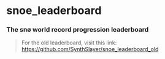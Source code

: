 # snoe_leaderboard
### The snø world record progression leaderboard
> For the old leaderboard, visit this link: https://github.com/SynthSlayer/snoe_leaderboard_old
